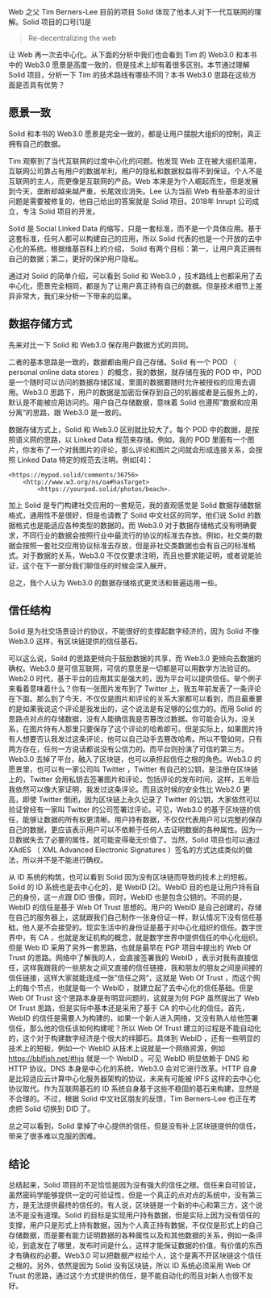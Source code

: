 Web 之父 Tim Berners-Lee 目前的项目 Solid 体现了他本人对下一代互联网的理解。Solid 项目的口号[1]是 

> Re-decentralizing the web 

让 Web 再一次去中心化。从下面的分析中我们也会看到 Tim 的 Web3.0 和本书中的 Web3.0 愿景是高度一致的，但是技术上却有着很多区别。本节通过理解 Solid 项目，分析一下 Tim 的技术路线有哪些不同？本书 Web3.0 思路在这些方面是否具有优势？

## 愿景一致

Solid 和本书的 Web3.0 愿景是完全一致的，都是让用户摆脱大组织的控制，真正拥有自己的数据。

Tim 观察到了当代互联网的过度中心化的问题。他发现 Web 正在被大组织滥用，互联网公司靠占有用户的数据牟利，用户的隐私和数据权益得不到保证。个人不是互联网的主人，而更像是互联网的产品。Web 本来是为个人崛起而生，但是发展到今天，垄断却越来越严重，长尾效应消失。Lee 认为当前 Web 有些基本的设计问题是需要被修复的，他自己给出的答案就是 Solid 项目。2018年 Inrupt 公司成立，专注 Solid 项目的开发。

Solid 是 Social Linked Data 的缩写，只是一套标准，而不是一个具体应用。基于这套标准，任何人都可以构建自己的应用，所以 Solid 代表的也是一个开放的去中心化的系统。根据维基百科上的介绍， Solid 有两个目标：第一，让用户真正拥有自己的数据；第二，更好的保护用户隐私。

通过对 Soild 的简单介绍，可以看到 Solid 和 Web3.0 ，技术路线上也都采用了去中心化，愿景完全相同，都是为了让用户真正持有自己的数据。但是技术细节上差异非常大，我们来分析一下带来的后果。

## 数据存储方式

先来对比一下 Solid 和 Web3.0 保存用户数据方式的异同。

二者的基本思路是一致的，数据都由用户自己存储。Solid 有一个 POD （ personal online data stores ）的概念，我的数据，就存储在我的 POD 中，POD 是一个随时可以访问的数据存储区域，里面的数据要随时允许被授权的应用去调用。Web3.0 思路下，用户的数据是加密后保存到自己的机器或者是云服务上的，默认是不能被应用访问的。用户自己存储数据，意味着 Solid 也遵照”数据和应用分离“的思路，跟 Web3.0 是一致的。

数据存储方式上，Solid 和 Web3.0 区别就比较大了。每个 POD 中的数据，是按照语义网的思路，以 Linked Data 规范来存储。例如，我的 POD 里面有一个图片，你发布了一个对我图片的评论，那么评论和图片之间就会形成连接关系，会按照 Linked Data 特定的规范去注明。例如[4]：

```
<https://mypod.solid/comments/36756>
    <http://www.w3.org/ns/oa#hasTarget>
        <https://yourpod.solid/photos/beach>.
```

加上 Solid 是专门构建社交应用的一套规范，我的直观感觉是 Solid 数据存储数据格式，通用性不是很好，但是也请教了 Solid 中文社区的同学，他们说 Solid 的数据格式也是能适应各种类型的数据的。而 Web3.0 对于数据存储格式没有明确要求，不同行业的数据会按照行业中最流行的协议的标准去存放。例如，社交类的数据会按照一套社交应用协议标准去存放，但是非社交类数据也会有自己的标准格式。对于数据的关系，Web3.0 不仅仅要求注明，而且也要求能证明，或者说能验证，这个在下一部分我们聊信任的时候会深入展开。

总之，我个人认为 Web3.0 的数据存储格式更灵活和普遍适用一些。

## 信任结构

Solid 是为社交场景设计的协议，不能很好的支撑起数字经济的，因为 Solid 不像 Web3.0 这样，有区块链提供的信任基石。

可以这么说，Soild 的思路更倾向于鼓励数据的共享，而 Web3.0 更倾向去数据的确权。Web3.0 是可信互联网，可信的意思是一切都是可以用数学方法验证的。Web2.0 时代，基于平台的应用其实是强大的，因为平台可以提供信任。举个例子来看着意味着什么？你有一张图片发布到了 Twitter 上，我五年前发表了一条评论在下面。那么到了今天，不仅仅是图片和评论的关系大家都可以看到，而且最重要的是如果我说这个评论是我发出的，这个说法是有足够的公信力的。而用 Solid 的思路点对点的存储数据，没有人能确信我是否篡改过数据。你可能会认为，没关系，在图片持有人那里只要保存了这个评论的哈希即可。但是实际上，如果图片持有人想要否认我发过这条评论，他可以自己动手去篡改哈希。所以不管如何，只有两方存在，任何一方说话都说没有公信力的。而平台则扮演了可信的第三方。Web3.0 去掉了平台，融入了区块链，也可以承担起信任之根的角色。Web3.0 的愿景里，也可以有一家公司叫 Twitter ，Twitter 有自己的公钥，是注册在区块链上的，Twitter 会用私钥去签署图片和评论，包括评论的发布时间，这样，五年后我依然可以像大家证明，我发过这条评论。而且这时候的安全性比 Web2.0 更高，即使 Twitter 倒闭，因为区块链上永久记录了 Twitter 的公钥，大家依然可以验证曾经有一家叫 Twitter 的公司签署过评论。可见，Web3.0 的基于区块链的信任，能够让数据的所有权更清晰。用户持有数据，不仅仅代表用户可以完整的保存自己的数据，更应该表示用户可以不依赖于任何人去证明数据的各种属性。因为一旦数据失去了必要的属性，就可能变得毫无价值了。当然，Solid 项目也可以通过 XAdES （ XML Advanced Electronic Signatures ）签名的方式达成类似的做法，所以并不是不能进行确权。

从 ID 系统的构筑，也可以看到 Solid 因为没有区块链而导致的技术上的短板。Solid 的 ID 系统也是去中心化的，是 WebID [2]。WebID 目的也是让用户持有自己的身份，这一点跟 DID 很像，同时，WebID 也是包含公钥的。不同的是，WebID 的信任是基于 Web Of Trust 思想的。用户的 WebID 是自己创建的，存储在自己的服务器上，这就跟我们自己制作一张身份证一样，默认情况下没有信任基础，他人是不会接受的。现实生活中的身份证是基于对中心化组织的信任。数字世界中，有 CA ，也就是发证机构的概念，就是数字世界中提供信任的中心化组织。但是 Web ID 采用了另外一套思路，也就是最早在 PGP 项目中提出的 Web Of Trust 的思路。网络中了解我的人，会直接签署我的 WebID ，表示对我有直接信任，这样我跟我的一些朋友之间又直接的信任链接，我和朋友的朋友之间是间接的信任链接，这样大家就能连成一张”信任之网“，这就是 Web Of Trust ，而这个网上的每个节点，也就是每一个 WebID ，就建立起了去中心化的信任基础。但是 Web Of Trust 这个思路本身是有明显问题的，这就是为何 PGP 虽然提出了 Web Of Trust 思路，但是实际中基本还是采用了基于 CA 的中心化的信任。首先，WebID 的信任是需要人为构建的，如果一个新人进入网络，又没有熟人给他签署信任，那么他的信任该如何构建呢？所以 Web Of Trust 建立的过程是不能自动化的，这个对于构建数字经济是个很大的绊脚石。具体到 WebID ，还有一些明显的技术上的短板，例如一个 WebID 从技术上说就是一个网络资源，例如 https://bblfish.net/#hjs 就是一个 WebID 。可见 WebID 明显依赖于 DNS 和 HTTP 协议。DNS 本身是中心化的系统，Web3.0 会对它进行改革。HTTP 自身是比较适应云计算中心化服务器架构的协议，未来有可能被 IPFS 这样的去中心化协议取代。作为互联网基石的 ID 系统自身基于这些不稳固的基石来构建，显然是不合理的。不过，根据 Solid 中文社区朋友的反馈，Tim Berners-Lee 也正在考虑把 Solid 切换到 DID 了。

总之可以看到，Solid 拿掉了中心提供的信任，但是没有补上区块链提供的信任，带来了很多难以克服的困难。

## 结论

总结起来，Solid 项目的不足恰恰是因为没有强大的信任之根。信任来自可验证，虽然密码学能够提供一定的可验证性，但是一个真正的点对点的系统中，没有第三方，是无法提供最终的信任的。有人说，区块链是一个新的中心和第三方，这个说法不是没有道理。Solid 的目标是实现用户持有数据，但是实际上因为没有信任的支撑，用户只是形式上持有数据，因为个人真正持有数据，不仅仅是形式上的自己存储数据，而是要有能力证明数据的各种属性以及和其他数据的关系，例如一条评论，到底发在了哪里，发布时间是什么，这样才能保证数据的价值，有价值的东西才有确权的必要。Web3.0 可以把数据产权给个人，这个是离不开区块链这个信任之根的。另外，依然是因为 Solid 没有区块链，所以 ID 系统必须采用 Web Of Trust 的思路，通过这个方式提供的信任，是不能自动化的而且对新人也很不友好。
